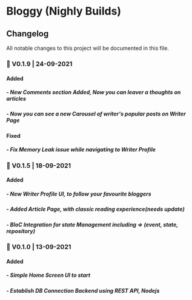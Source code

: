 # Bloggy (Nighly Builds)

## Changelog
All notable changes to this project will be documented in this file.

### 📅 V0.1.9 | 24-09-2021
#### Added
##### - New Comments section Added, Now you can leaver a thoughts on articles
##### - Now you can see a new Carousel of writer's popular posts on Writer Page
#### Fixed
##### - Fix Memory Leak issue while navigating to Writer Profile

### 📅 V0.1.5 | 18-09-2021
#### Added
##### - New Writer Profile UI, to follow your favourite bloggers
##### - Added Article Page, with classic reading experience(needs update)
##### - BloC Integration for state Management including => (event, state, repository)

### 📅 V0.1.0 | 13-09-2021
#### Added
##### - Simple Home Screen UI to start
##### - Establish DB Connection Backend using REST API, Nodejs 